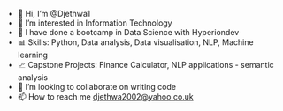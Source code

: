 - 👋 Hi, I’m @Djethwa1
- 👀 I’m interested in Information Technology
- 📖 I have done a bootcamp in Data Science with Hyperiondev
- 📊 Skills: Python, Data analysis, Data visualisation, NLP, Machine learning
- 📈 Capstone Projects: Finance Calculator, NLP applications - semantic analysis 
- 💞️ I’m looking to collaborate on writing code
- 📫 How to reach me djethwa2002@yahoo.co.uk

<!---
Djethwa1/Djethwa1 is a ✨ special ✨ repository because its `README.md` (this file) appears on your GitHub profile.
You can click the Preview link to take a look at your changes.
--->
